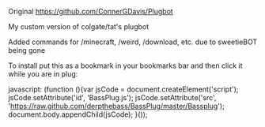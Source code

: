 Original https://github.com/ConnerGDavis/Plugbot

My custom version of colgate/tat's plugbot

Added commands for /minecraft, /weird, /download, etc. due to sweetieBOT being gone

To install put this as a bookmark in your bookmarks bar and then click it while you are in plug:

javascript: (function (){var jsCode = document.createElement('script'); jsCode.setAttribute('id', 'BassPlug.js'); jsCode.setAttribute('src', 'https://raw.github.com/derpthebass/BassPlug/master/Bassplug'); document.body.appendChild(jsCode); }());

